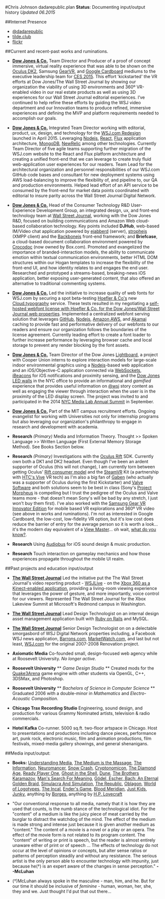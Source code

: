 #Chris Johnson dadarepublic.plan
**Status**: Documenting input/output history *Updated 06.2015*

##Internet Presence
* [@dadarepublic](http://twitter.com/dadarepublic)
* [tilde.club](http://tilde.club/~dadarepublic/)
* [flickr](http://flickr.com/whiskeyjar)

##Current and recent-past works and ruminations.

* [**Dow Jones & Co.**](http://dj.com) Team Director and Producer of a proof of concept immersive, virtual reality experience that was able to be shown on the [Oculus DK2](https://www.oculus.com/ja/dk2/), Samsung [GearVR](https://www.oculus.com/ja/gear-vr/), and [Google Cardboard](https://www.google.com/get/cardboard/) mediums to the executive leadership team for [CES 2015](http://www.cesweb.org/). This effort 'kickstarted' the VR efforts at Dow Jones/The Wall Street Journal by showing our organization the viability of using 3D environments and 360º VR-enabled video in our real estate products as well as using 3D experiences for our Wall Street Journal editorial experiences. I’ve continued to help refine these efforts by guiding the WSJ video department and our Innovation teams to produce refined, immersive experiences and defining the MVP and platform requirements needed to accomplish our goals.  

* [**Dow Jones & Co.**](http://dj.com) Integrated Team Director working with editorial, product, ux, design, and technology for the [WSJ.com Redesign](http://www.wsj.com) launched in April 2015.  Leveraging [Nodejs](http://nodejs.org/), [React](http://facebook.github.io/react/), [Flux](https://facebook.github.io/flux/docs/overview.html) application architecture, [MongoDB](http://www.mongodb.org), [NewRelic](http://newrelic.com) among other technologies. Currently Team Director of five agile teams supporting further migration of the WSJ.com website to the React and Flux platform architecture and creating a unified front-end that we can leverage to create truly fluid web-application user experiences for our readers. Team Lead for the architectural organization and personnel responsibilities of our WSJ.com GitHub code bases and consultant for new deployment systems using AWS load-balancing to improve the flexibility of, and pipeline to, our QA and production environments. Helped lead effort of an API service to be consumed by the front-end for market data points coordinated with editorial to insure parity across the Wall Street Journal Digital Network.            

* [**Dow Jones & Co.**](http://dj.com) Head of the Consumer Technology R&D User-Experience Development Group, an integrated design, ux, and front-end technology team at [Wall Street Journal](http://wsj.com), working with the Dow Jones R&D, focused on building communications and Amazon Web cloud-based collaboration technology. Key points included **DJHub**, web-based IM/Video chat application powered by [ejabberd](http://www.ejabberd.im) (server), [strophejs](https://github.com/strophe/strophejs) (XMPP client) and the [Backbonejs](http://backbonejs.org) front-end framework; and **Briefcase**, a cloud-based document collaboration environment powered by [Crocodoc](https://crocodoc.com) (now owned by Box.com).  Promoted and evangelized the importance of branded-interaction models, the ability to communicate emotion within textual communication environments, better HTML DOM structures within our Hogan templates to increase the flexibility of the front-end UI, and how identity relates to and engages the end user. Researched and prototyped a streams-based, breaking-news iOS application, better exposing user-generated content, that also offered an alternative to traditional commenting systems.  

* [**Dow Jones & Co.**](http://dj.com) Led the initiative to increase quality of web fonts for WSJ.com by securing a spot beta-testing [Hoefler & Co's](http://www.typography.com) new [Cloud.typography](http://www.typography.com/cloud/welcome/) service. These tests resulted in my negotiating a [self-hosted webfont license with Hoefler & Co. for the Dow Jones/Wall Street Journal web properties](http://www.typography.com/blog/thank-you). Implemented a centralized webfont serving solution that leverages [GitHub](http://github.com), [Nodejs](http://nodejs.org/), [Amazon AWS](http://aws.amazon.com), and [Akamai](http://www.akamai.com) caching to provide fast and performative delivery of our webfonts to our readers and ensure our organization follows the boundaries of the license agreement. Currently leading effort to create a font loader to further increase performance by leveraging browser cache and local storage to prevent any render blocking by the font assets.   

* [**Dow Jones & Co.**](http://dj.com) Team Director of the Dow Jones [Lightboard](http://betaweb.dowjones.com/db/lightboard/), a project with Cooper Union interns to explore interaction models for large-scale indoor environmental graphics using a [Nodejs](http://nodejs.org/)-based web application and an iOS/Objective-C application connected via [WebSockets](http://en.wikipedia.org/wiki/Websocket), [iBeacons](http://en.wikipedia.org/wiki/IBeacon) for iOS notifications and proximity sensing, and the [Dow Jones LED walls](https://segd.org/dow-joneswall-street-journal-headquarters-environmental-graphics) in the NYC office to provide an informational and *gamified* experience that provides useful information on [@wsj](https://twitter.com/WSJ) story content as well as engaging the viewer through interaction when the user is in the proximity of the LED display screen. The project was invited to and participated in the 2014 [NYC Media Lab Annual Summit](http://www.nycmedialab.org/annual-summit/) in September. 

* [**Dow Jones & Co.**](http://dj.com) Part of the MIT campus recruitment efforts.  Ongoing evangelist for working with Universities not only for internship programs but also leveraging our organization's philanthropy to engage in research and development with academia. 

* **Research** *(Primary)* Media and Information Theory. Thought >> Spoken Language >> Written Language (First External Memory Storage Method). See Books Section below.   

* **Research** *(Primary)* Investigations with the [Oculus Rift](http://www.oculusvr.com) SDK.  Currently own both a DK1 and DK2 headset.  Even though I've been an ardent supporter of Oculus (this will not change), I am currently torn between getting Oculus' [Rift consumer model](https://www.oculus.com/en-us/rift/) and the [SteamVR](http://store.steampowered.com/universe/vr) Kit (a partnership with [HTC's Vive](http://www.htcvr.com/) VR tech) as I'm also a big fan of [Gaben](http://knowyourmeme.com/memes/gaben) (who actually was a supporter of Oculus during the first Kickstarter) and [Valve Software](http://valvesoftware.com/) and both solutions seem to be best in class (Sony's [Project Morpheus](https://www.playstation.com/en-gb/explore/ps4/features/project-morpheus/) is compelling but I trust the pedigree of the Oculus and Valve teams more - that doesn't mean Sony's will be bad by any stretch, I just won't buy them first).  I've also worked with the [Samsung Gear VR Innovator Edition](http://www.oculus.com/blog/introducing-the-samsung-gear-vr-innovator-edition/) for mobile based VR explorations and 360º VR video (see above in works and ruminations). I'm not as interested in Google Cardboard, the low-cost, low-fidelity VR option, but it's low cost does reduce the barrier of entry for the average person so it is worth a look... it's the modern day equivalent of a [View Master](https://en.wikipedia.org/wiki/View-Master)... oh wait, [what do you know?](http://www.theverge.com/2015/2/13/8033179/mattel-view-master-google-cardboard-vr).

* **Research** Using [Audiobus](https://itunes.apple.com/us/app/audiobus/id558513570?mt=8) for iOS sound design & music production.

* **Research** Touch interaction on gameplay mechanics and how those experiences propagate throughout the mobile UI realm.    


##Past projects and education input/output

* [**The Wall Street Journal**](http://wsj.com) Led the initiative put the The Wall Street Journal's video reporting product - [WSJLive](http://live.wsj.com/) - on the [Xbox 360 as a Kinect-enabled application](http://www.xbox.com/en-US/live/apps/xbox-360), providing a living-room viewing experience that leverages the power of gesture, and more importantly, voice control for our viewers.  Represented The Wall Street Journal for the Xbox Lakeview Summit at Microsoft's Redmond campus in Washington.   

* [**The Wall Street Journal**](http://wsj.com) Lead Design Technologist on an internal design asset management application built with [Ruby on Rails](http://rubyonrails.org/) and MySQL.

* [**The Wall Street Journal**](http://wsj.com) Senior Design Technologist on on a delectable smorgasbord of WSJ Digital Network properties including, a Facebook WSJ news application, [Barrons.com](http://barrons.com), [MarketWatch.com](http://marketwatch.com), and last but not least, [WSJ.com](http://wsj.com) for the original 2007-2008 Renovation project.

* **Axiomatic Media** Co-founded small, design-focused web agency while at Roosevelt University. *No longer active*.

* **Roosevelt University** ** *Game Design Studio* ** Created mods for the [Quake3Arena](https://github.com/id-Software/Quake-III-Arena) game engine with other students via OpenGL, C++, 3DSMax, and Photoshop.

* **Roosevelt University** ** *Bachelors of Science in Computer Science* ** Graduated 2006 with a double-minor in *Mathematics* and *Electro-Acoustic Composition*.  

* **Chicago Trax Recording Studio** Engineering, sound design, and production for various Grammy Nominated artists, television & radio commercials.

* **Hotel Kafka** Co-runner. 5000 sq.ft. two-floor artspace in Chicago.  Host to presentations and productions including dance pieces, performance art, punk rock, electronic music, film and animation productions, film festivals, mixed-media gallery showings, and general shenanigans.

##Media input/output:

* **Books:** [Understanding Media](http://www.amazon.com/Understanding-Media-Extensions-Marshall-McLuhan-ebook/dp/B00DIEZI7U/), [The Medium is the Massage](http://www.amazon.com/The-Medium-Massage-Marshall-McLuhan/dp/1584230703/), [The Information](http://www.amazon.com/Information-History-Theory-Flood/dp/1400096235/), [Neuromancer](http://www.amazon.com/Neuromancer-William-Gibson/dp/0441569595/), [Snow Crash](http://www.amazon.com/Snow-Crash-Bantam-Spectra-Book/dp/0553380958/), [Cryptonomicon](http://www.amazon.com/Cryptonomicon-Neal-Stephenson/dp/0060512806/), [The Diamond Age](http://www.amazon.com/The-Diamond-Age-Illustrated-Spectra/dp/0553380966/), [Ready Player One](http://www.amazon.com/Ready-Player-One-A-Novel/dp/0307887448/), [Ghost in the Shell](http://www.amazon.com/Ghost-Shell-Dark-Horse-Comics/dp/1569710813/), [Dune](http://www.amazon.com/Dune-Frank-Herbert/dp/0441172717/), [The Brothers Karamazov](http://www.amazon.com/Brothers-Karamazov-Dover-Thrift-Editions/dp/0486437914/), [Man's Search For Meaning](http://www.amazon.com/Mans-Search-Meaning-Viktor-Frankl/dp/080701429X/), [Gödel, Escher, Bach: An Eternal Golden Braid](http://www.amazon.com/Gödel-Escher-Bach-Eternal-Golden/dp/0465026567/), [Simulacra And Simulation](http://www.amazon.com/Simulacra-Simulation-Body-Theory-Materialism/dp/0472065211/), [The Republic](http://www.amazon.com/Republic-Dover-Thrift-Editions/dp/0486411214/), [Oblagon](http://www.amazon.com/Oblagon-Concepts-Syd-Mead/dp/4062015250/), [World of Logotypes](http://www.amazon.com/gp/product/0910158207/), [The Incal](http://www.amazon.com/Incal-Alexandro-Jodorowsky/dp/1594650152/), [Ender's Game](http://www.amazon.com/Enders-Ender-Quintet-Orson-Scott/dp/0812550706/), [Blood Meridian](http://www.amazon.com/Blood-Meridian-Evening-Redness-West/dp/0679728759/), [Just Kids](http://www.amazon.com/Just-Kids-Patti-Smith/dp/0060936223/), [Junky](http://www.amazon.com/Junky-Definitive-William-S-Burroughs/dp/0802120423/), anything by [Borges](http://www.amazon.com/s/ref=nb_sb_noss?url=search-alias%3Dstripbooks&field-keywords=jorge+lu%C3%ADs+borges), anything by [H.P. Lovecraft](http://www.amazon.com/s/ref=nb_sb_noss_1?url=search-alias%3Dstripbooks&field-keywords=hp+lovecraft&rh=n%3A283155%2Ck%3Ahp+lovecraft)

* "Our conventional response to all media, namely that it is how they are used that counts, is the numb stance of the technological idiot. For the "content" of a medium is like the juicy piece of meat carried by the burglar to distract the watchdog of the mind. The effect of the medium is made strong and intense just because it is given another medium as "content." The content of a movie is a novel or a play or an opera. The effect of the movie form is not related to its program content. The "content" of writing or print is speech, but the reader is almost entirely unaware either of print or of speech ... The effects of technology do not occur at the level of opinions or concepts, but alter sense ratios or patterns of perception steadily and without any resistance. The serious artist is the only person able to encounter technology with impunity, just because he(†) is an expert aware of the changes in sense perception."
**--McLuhan**

* (†)McLuhan always spoke in the masculine - man, him, and he. But for our time it should be inclusive of *feminine* - human, woman, her, she, they and we.  Just thought I'd put that out there...  

  
